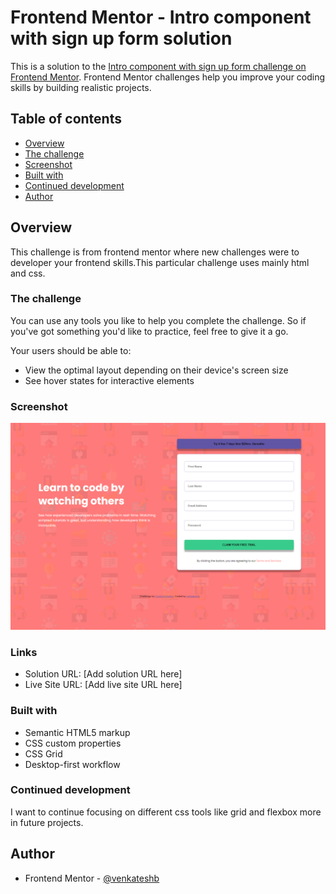 # Frontend Mentor - Intro component with sign up form solution

This is a solution to the [Intro component with sign up form challenge on Frontend Mentor](https://www.frontendmentor.io/challenges/intro-component-with-signup-form-5cf91bd49edda32581d28fd1). Frontend Mentor challenges help you improve your coding skills by building realistic projects.

## Table of contents

- [Overview](#overview)
- [The challenge](#the-challenge)
- [Screenshot](#screenshot)
- [Built with](#built-with)
- [Continued development](#continued-development)
- [Author](#author)

## Overview

This challenge is from frontend mentor where new challenges were to developer your frontend skills.This particular challenge uses mainly html and css.

### The challenge

You can use any tools you like to help you complete the challenge. So if you've got something you'd like to practice, feel free to give it a go.

Your users should be able to:

- View the optimal layout depending on their device's screen size
- See hover states for interactive elements

### Screenshot

![](screenshot/screenshot.png)

### Links

- Solution URL: [Add solution URL here]
- Live Site URL: [Add live site URL here]

### Built with

- Semantic HTML5 markup
- CSS custom properties
- CSS Grid
- Desktop-first workflow

### Continued development

I want to continue focusing on different css tools like grid and flexbox more in future projects.

## Author

- Frontend Mentor - [@venkateshb](https://www.frontendmentor.io/profile/yourusername)
